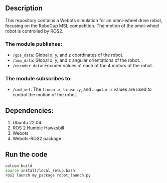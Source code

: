 ## Description
This repository contains a Webots simulation for an omni-wheel drive robot, focusing on the RoboCup MSL competition. The motion of the omni-wheel robot is controlled by ROS2.

### The module publishes:
- `/gps_data`: Global x, y, and z coordinates of the robot.
- `/imu_data`: Global x, y, and z angular orientations of the robot.
- `/encoder_data`: Encoder values of each of the 4 motors of the robot.

### The module subscribes to:
- `/cmd_vel`: The `linear.x`, `linear.y`, and `angular.z` values are used to control the motion of the robot.

## Dependencies:
1. Ubuntu 22.04
2. ROS 2 Humble Hawksbill
3. Webots
4. Webots-ROS2 package

## Run the code
```bash
colcon build
source install/local_setup.bash
ros2 launch my_package robot_launch.py
```
